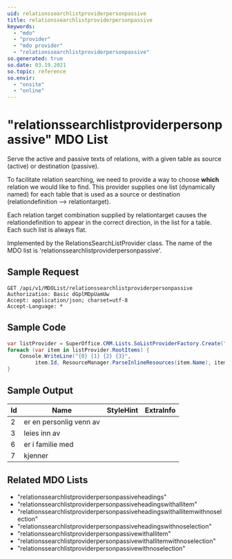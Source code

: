 ```yaml
---
uid: relationssearchlistproviderpersonpassive
title: relationssearchlistproviderpersonpassive
keywords:
  - "mdo"
  - "provider"
  - "mdo provider"
  - "relationssearchlistproviderpersonpassive"
so.generated: true
so.date: 03.19.2021
so.topic: reference
so.envir:
  - "onsite"
  - "online"
---
```


# "relationssearchlistproviderpersonpassive" MDO List
Serve the active and passive texts of relations, with a given table as source (active)
or destination (passive).

To facilitate relation searching, we need to provide a way to choose <b>which</b> relation we
would like to find. This provider supplies one list (dynamically named) for each table that
is used as a source or destination (relationdefinition --&gt; relationtarget).

Each relation target combination supplied by relationtarget causes the relationdefinition to
appear in the correct direction, in the list for a table. Each such list is always flat.

Implemented by the <see cref="T:SuperOffice.CRM.Lists.RelationsSearchListProvider">RelationsSearchListProvider</see> class.
The name of the MDO list is 'relationssearchlistproviderpersonpassive'.




## Sample Request

```http!
GET /api/v1/MDOList/relationssearchlistproviderpersonpassive
Authorization: Basic dGplMDpUamUw
Accept: application/json; charset=utf-8
Accept-Language: *

```

## Sample Code
```cs
var listProvider = SuperOffice.CRM.Lists.SoListProviderFactory.Create("relationssearchlistproviderpersonpassive", forceFlatList: true);
foreach (var item in listProvider.RootItems) {
    Console.WriteLine("{0} {1} {2} {3}", 
         item.Id, ResourceManager.ParseInlineResources(item.Name), item.StyleHint, item.ExtraInfo);
}
```

## Sample Output

|Id   | Name  |StyleHint|ExtraInfo |
| --- | ----- | ------- | -------- |
|2|er en personlig venn av|||
|3|leies inn av|||
|6|er i familie med|||
|7|kjenner|||


## Related MDO Lists

* "relationssearchlistproviderpersonpassiveheadings"
* "relationssearchlistproviderpersonpassiveheadingswithallitem"
* "relationssearchlistproviderpersonpassiveheadingswithallitemwithnoselection"
* "relationssearchlistproviderpersonpassiveheadingswithnoselection"
* "relationssearchlistproviderpersonpassivewithallitem"
* "relationssearchlistproviderpersonpassivewithallitemwithnoselection"
* "relationssearchlistproviderpersonpassivewithnoselection"

